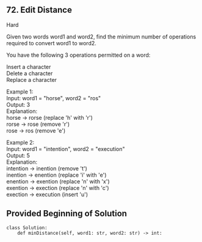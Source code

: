
## 72. Edit Distance

Hard

Given two words word1 and word2, find the minimum number of operations required to convert word1 to word2.

You have the following 3 operations permitted on a word:

Insert a character  
Delete a character  
Replace a character  

Example 1:  
Input: word1 = "horse", word2 = "ros"  
Output: 3  
Explanation:  
horse -> rorse (replace 'h' with 'r')  
rorse -> rose (remove 'r')  
rose -> ros (remove 'e')  

Example 2:  
Input: word1 = "intention", word2 = "execution"  
Output: 5  
Explanation:  
intention -> inention (remove 't')  
inention -> enention (replace 'i' with 'e')  
enention -> exention (replace 'n' with 'x')  
exention -> exection (replace 'n' with 'c')  
exection -> execution (insert 'u')  



## Provided Beginning of Solution

```
class Solution:
    def minDistance(self, word1: str, word2: str) -> int:
```
